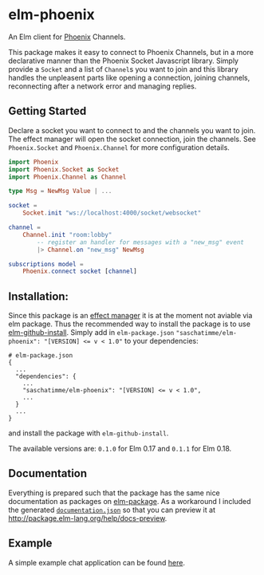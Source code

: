 # elm-phoenix

An Elm client for [Phoenix](http://www.phoenixframework.org) Channels.

This package makes it easy to connect to Phoenix Channels, but in a more declarative manner than the Phoenix Socket Javascript library. Simply provide a `Socket` and a list of `Channel`s you want to join and this library handles the unpleasent parts like opening a connection, joining channels, reconnecting after a network error and managing replies.

## Getting Started

Declare a socket you want to connect to and the channels you want to join. The effect manager will open the socket connection, join the channels. See `Phoenix.Socket` and `Phoenix.Channel` for more configuration details.

```elm
import Phoenix
import Phoenix.Socket as Socket
import Phoenix.Channel as Channel

type Msg = NewMsg Value | ...

socket =
    Socket.init "ws://localhost:4000/socket/websocket"

channel =
    Channel.init "room:lobby"
        -- register an handler for messages with a "new_msg" event
        |> Channel.on "new_msg" NewMsg

subscriptions model =
    Phoenix.connect socket [channel]
```

## Installation:
Since this package is an [effect manager](https://guide.elm-lang.org/effect_managers/) it is at the moment not aviable via elm package. Thus the recommended way to install the package is to use [elm-github-install](https://github.com/gdotdesign/elm-github-install). Simply add in `elm-package.json` `"saschatimme/elm-phoenix": "[VERSION] <= v < 1.0"` to your dependencies:
```
# elm-package.json
{
  ...
  "dependencies": {
    ...
    "saschatimme/elm-phoenix": "[VERSION] <= v < 1.0",
    ...
  }
  ...
}
```
and install the package with `elm-github-install`.

The available versions are:
    `0.1.0` for Elm 0.17 and `0.1.1` for Elm 0.18.

## Documentation
Everything is prepared such that the package has the same nice documentation as packages on [elm-package](http://package.elm-lang.org).
As a workaround I included the generated [`documentation.json`](https://github.com/saschatimme/elm-phoenix/blob/master/documentation.json) so that you can preview it at http://package.elm-lang.org/help/docs-preview.

## Example
A simple example chat application can be found [here](https://github.com/saschatimme/elm-phoenix/tree/master/example).
